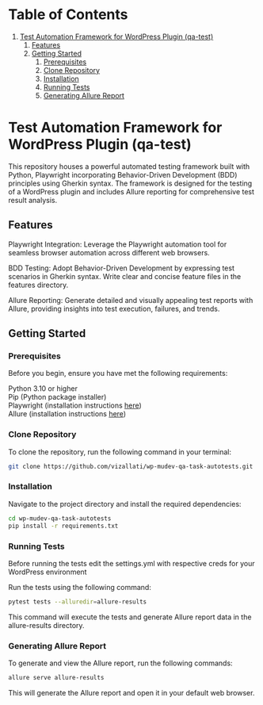 # Table of Contents

1. [Test Automation Framework for WordPress Plugin (qa-test)](#test-automation-framework-for-wordpress-plugin-(qa-test))
   1. [Features](#features)
   2. [Getting Started](#getting-started)
      1. [Prerequisites](#prerequisites)
      2. [Clone Repository](#clone-repository)
      3. [Installation](#installation)
      4. [Running Tests](#running-tests)
      5. [Generating Allure Report](#generating-allure-report)
      
# Test Automation Framework for WordPress Plugin (qa-test)

This repository houses a powerful automated testing framework built with Python, Playwright incorporating Behavior-Driven Development (BDD) principles using Gherkin syntax. The framework is designed for the testing of a WordPress plugin and includes Allure reporting for comprehensive test result analysis.

## Features
Playwright Integration: Leverage the Playwright automation tool for seamless browser automation across different web browsers.

BDD Testing: Adopt Behavior-Driven Development by expressing test scenarios in Gherkin syntax. Write clear and concise feature files in the features directory.

Allure Reporting: Generate detailed and visually appealing test reports with Allure, providing insights into test execution, failures, and trends.

## Getting Started
### Prerequisites
Before you begin, ensure you have met the following requirements:

Python 3.10 or higher  
Pip (Python package installer)  
Playwright (installation instructions [here](https://playwright.dev/python/docs/intro))  
Allure (installation instructions [here](https://allurereport.org/docs/gettingstarted-installation/))
### Clone Repository
To clone the repository, run the following command in your terminal:


```bash
git clone https://github.com/vizallati/wp-mudev-qa-task-autotests.git
```
### Installation
Navigate to the project directory and install the required dependencies:

```bash
cd wp-mudev-qa-task-autotests
pip install -r requirements.txt
```
### Running Tests
Before running the tests edit the settings.yml with respective creds for your WordPress environment

Run the tests using the following command:

```bash
pytest tests --alluredir=allure-results
```
This command will execute the tests and generate Allure report data in the allure-results directory.

### Generating Allure Report
To generate and view the Allure report, run the following commands:

```bash
allure serve allure-results
```
This will generate the Allure report and open it in your default web browser.
